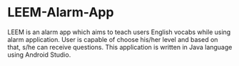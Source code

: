# LEEM-Alarm-App
LEEM is an alarm app which aims to teach users English vocabs while using alarm application. User is capable of choose his/her level and based on that, s/he can receive questions. This application is written in Java language using Android Studio.
